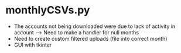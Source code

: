 # monthlyCSVs.py
- The accounts not being downloaded were due to lack of activity in account --> Need to make a handler for null months
- Need to create custom filtered uploads (file into correct month)
- GUI with tkinter